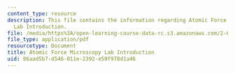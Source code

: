 ```yaml
---
content_type: resource
description: This file contains the information regarding Atomic Force Microscopy
  Lab Introduction.
file: /media/https%3A/open-learning-course-data-rc.s3.amazonaws.com/2-674-micro-nano-engineering-laboratory-spring-2016/86aad5b7d546011e2392e59f978d1a46_MIT2_674S16_AFMLabIntro.pdf
file_type: application/pdf
resourcetype: Document
title: Atomic Force Microscopy Lab Introduction
uid: 86aad5b7-d546-011e-2392-e59f978d1a46
---
```

